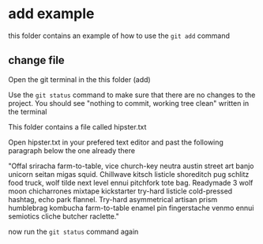 # add example
this folder contains an example of how to use the `git add` command

## change file

Open the git terminal in the this folder (add)

Use the `git status` command to make sure that there are no changes to the project. You should see "nothing to commit, working tree clean" written in the terminal

This folder contains a file called hipster.txt

Open hipster.txt in your prefered text editor and past the following paragraph below the one already there

"Offal sriracha farm-to-table, vice church-key neutra austin street art banjo unicorn seitan migas squid. Chillwave kitsch listicle shoreditch pug schlitz food truck, wolf tilde next level ennui pitchfork tote bag. Readymade 3 wolf moon chicharrones mixtape kickstarter try-hard listicle cold-pressed hashtag, echo park flannel. Try-hard asymmetrical artisan prism humblebrag kombucha farm-to-table enamel pin fingerstache venmo ennui semiotics cliche butcher raclette."

now run the `git status` command again